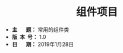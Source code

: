 <h1 align = "center">组件项目</h1>

- **主&nbsp;&nbsp;&nbsp;&nbsp;&nbsp;&nbsp;&nbsp;题：**  常用的组件类
- **版&nbsp;&nbsp;本&nbsp;&nbsp;号：**  1.0
- **日&nbsp;&nbsp;&nbsp;&nbsp;&nbsp;&nbsp;&nbsp;期：**  2019年1月28日


## 
